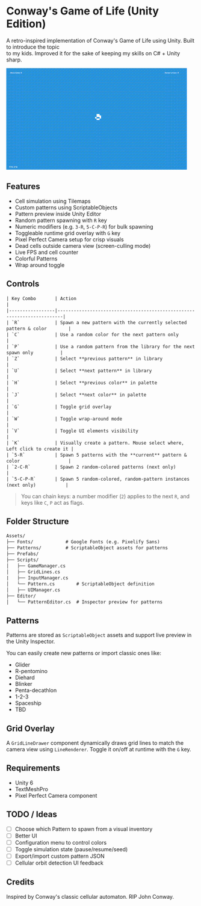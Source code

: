 # Conway's Game of Life (Unity Edition)

A retro-inspired implementation of Conway's Game of Life using Unity. Built to introduce the topic  
to my kids. Improved it for the sake of keeping my skills on C# + Unity sharp.

![Game of Life demo](Assets/Preview/game.gif)

## Features

- Cell simulation using Tilemaps  
- Custom patterns using ScriptableObjects  
- Pattern preview inside Unity Editor  
- Random pattern spawning with `R` key  
- Numeric modifiers (e.g. `3-R`, `5-C-P-R`) for bulk spawning  
- Toggleable runtime grid overlay with `G` key  
- Pixel Perfect Camera setup for crisp visuals  
- Dead cells outside camera view (screen-culling mode)  
- Live FPS and cell counter  
- Colorful Patterns  
- Wrap around toggle  

## Controls

```
| Key Combo       | Action                                                                 |
|-----------------|------------------------------------------------------------------------|
| `R`             | Spawn a new pattern with the currently selected pattern & color        |
| `C`             | Use a random color for the next pattern only                           |
| `P`             | Use a random pattern from the library for the next spawn only          |
| `Z`             | Select **previous pattern** in library                                 |
| `U`             | Select **next pattern** in library                                     |
| `H`             | Select **previous color** in palette                                   |
| `J`             | Select **next color** in palette                                       |
| `G`             | Toggle grid overlay                                                    |
| `W`             | Toggle wrap-around mode                                                |
| `V`             | Toggle UI elements visibility                                          |
| `K`             | Visually create a pattern. Mouse select where, Left click to create it | 
| `5-R`           | Spawn 5 patterns with the **current** pattern & color                  |
| `2-C-R`         | Spawn 2 random-colored patterns (next only)                            |
| `5-C-P-R`       | Spawn 5 random-colored, random-pattern instances (next only)           |
```

> You can chain keys: a number modifier (`2`) applies to the next `R`, and keys like `C`, `P` act as flags.

## Folder Structure

```
Assets/
├── Fonts/            # Google Fonts (e.g. Pixelify Sans)
├── Patterns/         # ScriptableObject assets for patterns
├── Prefabs/
├── Scripts/
│   ├── GameManager.cs
│   ├── GridLines.cs
|   ├── InputManager.cs 
│   └── Pattern.cs        # ScriptableObject definition
│   ├── UIManager.cs
├── Editor/
│   └── PatternEditor.cs  # Inspector preview for patterns
```

## Patterns

Patterns are stored as `ScriptableObject` assets and support live preview in the Unity Inspector.

You can easily create new patterns or import classic ones like:
- Glider  
- R-pentomino  
- Diehard  
- Blinker  
- Penta-decathlon  
- 1-2-3
- Spaceship
- TBD

## Grid Overlay

A `GridLineDrawer` component dynamically draws grid lines to match the camera view using `LineRenderer`. Toggle it on/off at runtime with the `G` key.

## Requirements

- Unity 6  
- TextMeshPro  
- Pixel Perfect Camera component  

## TODO / Ideas

- [ ] Choose which Pattern to spawn from a visual inventory  
- [ ] Better UI  
- [ ] Configuration menu to control colors  
- [ ] Toggle simulation state (pause/resume/seed)  
- [ ] Export/import custom pattern JSON  
- [ ] Cellular orbit detection UI feedback  

## Credits

Inspired by Conway's classic cellular automaton. RIP John Conway.
